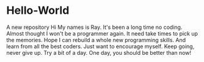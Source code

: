 # Hello-World
A new repository
Hi My names is Ray.
It's been a long time no coding.
Almost thought I won't be a programmer again.
It need take times to pick up the memories.
Hope I can rebuild a whole new programming skills.
And learn from all the best coders.
Just want to encourage myself. 
Keep going, never give up. Try a bit of a day.
One day, you should be better than now!
